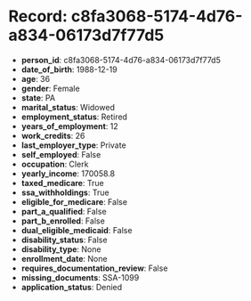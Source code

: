 # Record: c8fa3068-5174-4d76-a834-06173d7f77d5

- **person_id**: c8fa3068-5174-4d76-a834-06173d7f77d5
- **date_of_birth**: 1988-12-19
- **age**: 36
- **gender**: Female
- **state**: PA
- **marital_status**: Widowed
- **employment_status**: Retired
- **years_of_employment**: 12
- **work_credits**: 26
- **last_employer_type**: Private
- **self_employed**: False
- **occupation**: Clerk
- **yearly_income**: 170058.8
- **taxed_medicare**: True
- **ssa_withholdings**: True
- **eligible_for_medicare**: False
- **part_a_qualified**: False
- **part_b_enrolled**: False
- **dual_eligible_medicaid**: False
- **disability_status**: False
- **disability_type**: None
- **enrollment_date**: None
- **requires_documentation_review**: False
- **missing_documents**: SSA-1099
- **application_status**: Denied